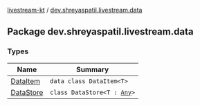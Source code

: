 [livestream-kt](../index.md) / [dev.shreyaspatil.livestream.data](./index.md)

## Package dev.shreyaspatil.livestream.data

### Types

| Name | Summary |
|---|---|
| [DataItem](-data-item/index.md) | `data class DataItem<T>` |
| [DataStore](-data-store/index.md) | `class DataStore<T : `[`Any`](https://kotlinlang.org/api/latest/jvm/stdlib/kotlin/-any/index.html)`>` |
